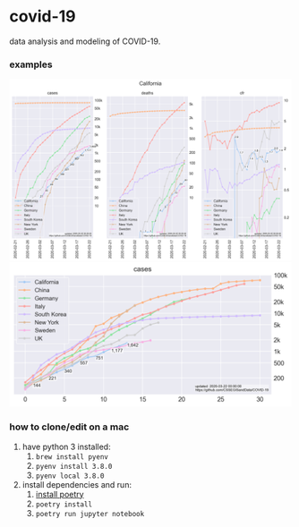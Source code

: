 # covid-19
data analysis and modeling of COVID-19.

### examples

![Example 1](img/example-1.png)
![Example 2](img/example-2.png)


### how to clone/edit on a mac
1. have python 3 installed:
   1. `brew install pyenv`
   2. `pyenv install 3.8.0`
   3. `pyenv local 3.8.0`
2. install dependencies and run:
   1. [install poetry](https://poetry.eustace.io/docs/#installation)
   2. `poetry install`
   3. `poetry run jupyter notebook`
